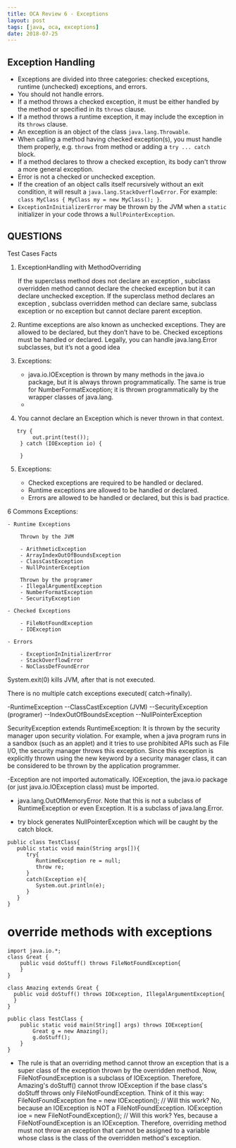```yaml
---
title: OCA Review 6 - Exceptions
layout: post
tags: [java, oca, exceptions]
date: 2018-07-25
---
```


## Exception Handling

- Exceptions are divided into three categories: checked exceptions, runtime
  (unchecked) exceptions, and errors.
- You should not handle errors.
- If a method throws a checked exception, it must be either handled by the
  method or specified in its `throws` clause.
- If a method throws a runtime exception, it may include the exception in its
  `throws` clause.
- An exception is an object of the class `java.lang.Throwable`.
- When calling a method having checked exception(s), you must handle them
  properly, e.g. `throws` from method or adding a `try ... catch` block.
- If a method declares to throw a checked exception, its body can't throw a more
  general exception.
- Error is not a checked or unchecked exception.
- If the creation of an object calls itself recursively without an exit
  condition, it will result a `java.lang.StackOverflowError`. For example:
  `class MyClass { MyClass my = new MyClass(); }`.
- `ExceptionInInitializerError` may be thrown by the JVM when a `static`
  initializer in your code throws a `NullPointerException`.


## QUESTIONS

Test Cases Facts

1. ExceptionHandling with MethodOverriding 


	If the superclass method does not declare an exception
	, subclass overridden method cannot declare the checked exception but it can declare unchecked exception.
	If the superclass method declares an exception
	, subclass overridden method can declare same, subclass exception or no exception but cannot declare parent exception.

2. Runtime exceptions are also known as unchecked exceptions. They are allowed to be declared, but they don’t have to be. Checked exceptions must be handled or
	declared. Legally, you can handle java.lang.Error subclasses, but it’s not a good idea

3. Exceptions:

	- java.io.IOException is thrown by many methods in the java.io package, but it is always thrown programmatically. 
	The same is true for NumberFormatException; it is thrown programmatically by the wrapper classes of java.lang.
	- 


4. You cannot declare an Exception which is never thrown in that context.
``` 
   try {
        out.print(test());
    } catch (IOException io) {

    }
```
5. Exceptions:

	- Checked exceptions are required to be handled or declared.
	- Runtime exceptions are allowed to be handled or declared. 
	- Errors are allowed to be handled or declared, but this is bad practice.

6 Commons Exceptions:

	- Runtime Exceptions

		Thrown by the JVM

		- ArithmeticException 
		- ArrayIndexOutOfBoundsException 
		- ClassCastException 
		- NullPointerException 

		Thrown by the programer 
		- IllegalArgumentException 
		- NumberFormatException 
		- SecurityException

	- Checked Exceptions

		- FileNotFoundException
		- IOException

	- Errors

		- ExceptionInInitializerError
		- StackOverflowError
		- NoClassDefFoundError


System.exit(0) kills JVM, after that is not executed.

There is no multiple catch exceptions executed( catch->finally).

-RuntimeException
--ClassCastException (JVM)
--SecurityException (programer)
--IndexOutOfBoundsException
--NullPointerException

SecurityException extends RuntimeException: It is thrown by the security manager upon security violation. For example, when a java program runs in a sandbox (such as an applet) and it tries to use prohibited APIs such as File I/O, the security manager throws this exception. Since this exception is explicitly thrown using the new keyword by a security manager class, it can be considered to be thrown by the application programmer.

-Exception are not imported automatically. IOException, the java.io package (or just java.io.IOException class) must be imported.

- java.lang.OutOfMemoryError. Note that this is not a subclass of RuntimeException or even Exception. It is a subclass of java.lang.Error. 



-  try block generates NullPointerException which will be caught by the catch block.

``` 
public class TestClass{
   public static void main(String args[]){
      try{
         RuntimeException re = null;
         throw re;
      }
      catch(Exception e){
         System.out.println(e);
      }
   }
}
``` 

# override methods with exceptions

``` 
import java.io.*;
class Great {
    public void doStuff() throws FileNotFoundException{
    }    
}

class Amazing extends Great { 
  public void doStuff() throws IOException, IllegalArgumentException{
  }    
}

public class TestClass {
    public static void main(String[] args) throws IOException{
        Great g = new Amazing();
        g.doStuff();
    }
}
``` 

- The rule is that an overriding method cannot throw an exception that is a super class of the exception thrown by the overridden method.  Now, FileNotFoundException is a subclass of IOException. Therefore, Amazing's doStuff() cannot throw IOException if the base class's doStuff throws only FileNotFoundException. 
 Think of it this way:  FileNotFoundException fne = new IOException(); // Will this work? No, because an IOException is NOT a FileNotFoundException. 
 IOException ioe = new FileNotFoundException(); // Will this work? Yes, because a FileNotFoundException is an IOException. 
  Therefore, overriding method must not throw an exception that cannot be assigned to a variable whose class is the class of the overridden method's exception.